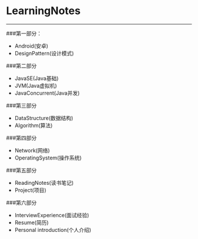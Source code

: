 # LearningNotes
---
###第一部分：

* Android(安卓)
* DesignPattern(设计模式)

###第二部分

* JavaSE(Java基础)
* JVM(Java虚拟机)
* JavaConcurrent(Java并发)

###第三部分

* DataStructure(数据结构)
* Algorithm(算法)

###第四部分

* Network(网络)
* OperatingSystem(操作系统)

###第五部分

* ReadingNotes(读书笔记)
* Project(项目)


###第六部分

* InterviewExperience(面试经验)
* Resume(简历)
* Personal introduction(个人介绍)










